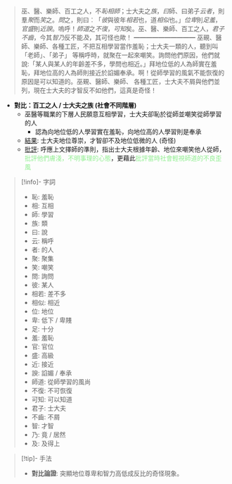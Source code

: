> 巫、醫、樂師、百工之人，不*恥相師*；士大夫之*族*，*曰*師、曰弟子*云者*，則羣*聚*而*笑*之。*問*之，則曰︰「*彼*與彼年*相若*也，道*相似*也。」*位卑*則*足羞*，*官盛*則*近諛*。嗚呼！*師道*之*不復*，*可知*矣。巫、醫、樂師、百工之人，*君子不齒*，今其*智乃*反不能*及*，其可怪也歟！
> ━━━━━━━━━━
> 巫覡、醫師、樂師、各種工匠，不把互相學習當作羞恥；士大夫一類的人，聽到叫「老師」、「弟子」 等稱呼時，就聚在一起來嘲笑。詢問他們原因，他們就說:「某人與某人的年齡差不多，學問也相近。」拜地位低的人為師實在羞恥，拜地位高的人為師則接近於諂媚奉承。啊！從師學習的風氣不能恢復的原因是可以知道的。巫覡、醫師、樂師、 各種工匠，士大夫不屑與他們並列，現在士大夫的才智反不如他們，這真是奇怪！

- **對比：百工之人 / 士大夫之族 (社會不同階層)**
	- 巫醫等職業的下層人民願意互相學習，士大夫卻恥於從師並嘲笑從師學習的人
		- 認為向地位低的人學習實在羞恥，向地位高的人學習則是奉承
    - <u>結果</u>: 士大夫地位尊崇，才智卻不及地位低微的人 (奇怪)
    - <u>批評</u>: 呼應上文擇師的準則，指出士大夫根據年齡、地位來嘲笑他人從師，<span style="color: lightgreen">批評他們膚淺，不明事理的心態</span>，更藉此<span style="color: lightgreen">批評當時社會輕視師道的不良歪風</span>

> [!info]- 字詞
> - 恥: 羞恥
> - 相: 互相
> - 師: 學習
> - 族: 類
> - 曰: 說
> - 云: 稱呼
> - 者: 的人
> - 聚: 聚集
> - 笑: 嘲笑
> - 問: 詢問
> - 彼: 某人
> - 相若: 差不多
> - 相似: 相近
> - 位: 地位
> - 卑: 低下 / 卑賤
> - 足: 十分
> - 羞: 羞恥
> - 官: 官位
> - 盛: 高級
> - 近: 接近
> - 諛: 諂媚 / 奉承
> - 師道: 從師學習的風尚
> - 不復: 不可恢復
> - 可知: 可以知道
> - 君子: 士大夫
> - 不齒: 不屑
> - 智: 才智
> - 乃: 竟 / 居然
> - 及: 及得上

> [!tip]- 手法
> - **對比論證**: 突顯地位尊卑和智力高低成反比的奇怪現象。

